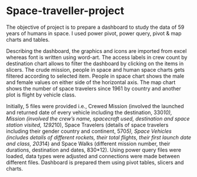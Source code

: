 # Space-traveller-project
The objective of project is to prepare a dashboard to study the data of 59 years of humans in space. I used power pivot, power query, pivot & map charts and tables.


Describing the dashboard, the graphics and icons are imported from excel whereas font is written using word-art. The access labels in crew count by destination chart allows to filter the dashboard by clicking on the items in slicers. The crude mission, people in space and human space charts gets filtered according to selected item. People in space chart shows the male and female values on either side of the horizontal axis. The map chart shows the number of space travelers since 1961 by country and another plot is flight by vehicle class.


Initially, 5 files were provided i.e., Crewed Mission (involved the launched and returned date of every vehicle including the destination, 330*10), Mission (involved the crew’s name, spacecraft used, destination and space station visited, 1292*10), Space Travelers (details of space travelers including their gender country and continent, 570*5), Space Vehicles (includes details of different rockets, their total flights, their first launch date and class, 203*14) and Space Walks (different mission number, their durations, destination and dates, 830*12). Using power query files were loaded, data types were adjusted and connections were made between different files. Dashboard is prepared them using pivot tables, slicers and charts. 
